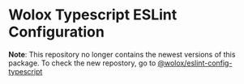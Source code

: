 # Wolox Typescript ESLint Configuration

**Note**: This repository no longer contains the newest versions of this package. To check the new repostory, go to [@wolox/eslint-config-typescript](https://github.com/Wolox/eslint-config/tree/main/typescript)
